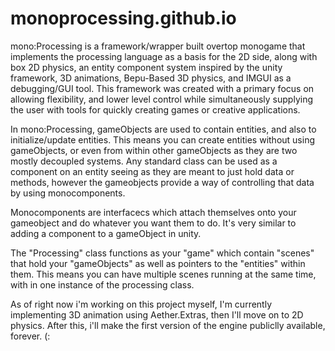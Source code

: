 # monoprocessing.github.io

mono:Processing is a framework/wrapper built overtop monogame that implements the processing language as a basis for the 2D side, along with box 2D physics, an entity component system inspired by the unity framework, 3D animations, Bepu-Based 3D physics, and IMGUI as a debugging/GUI tool. This framework was created with a primary focus on allowing flexibility, and lower level control while simultaneously supplying the user with tools for quickly creating games or creative applications.

In mono:Processing, gameObjects are used to contain entities, and also to initialize/update entities. This means you can create entities without using gameObjects, or even from within other gameObjects as they are two mostly decoupled systems. Any standard class can be used as a component on an entity seeing as they are meant to just hold data or methods, however the gameobjects provide a way of controlling that data by using monocomponents.

Monocomponents are interfacecs which attach themselves onto your gameobject and do whatever you want them to do. It's very similar to adding a component to a gameObject in unity.

The "Processing" class functions as your "game" which contain "scenes" that hold your "gameObjects" as well as pointers to the "entities" within them. This means you can have multiple scenes running at the same time, with in one instance of the processing class.

As of right now i'm working on this project myself, I'm currently implementing 3D animation using Aether.Extras, then I'll move on to 2D physics. After this, i'll make the first version of the engine publiclly available, forever. (:
